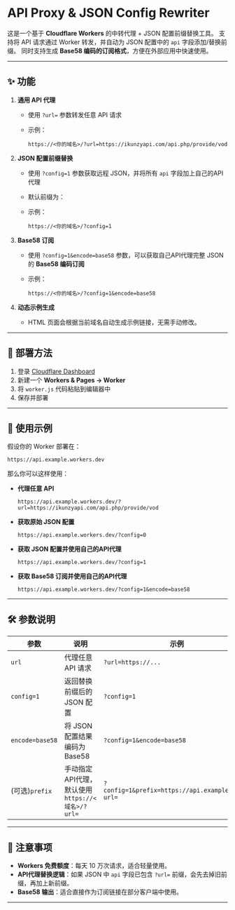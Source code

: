 # API Proxy & JSON Config Rewriter

这是一个基于 **Cloudflare Workers** 的中转代理 + JSON 配置前缀替换工具。
支持将 API 请求通过 Worker 转发，并自动为 JSON 配置中的 `api` 字段添加/替换前缀。
同时支持生成 **Base58 编码的订阅格式**，方便在外部应用中快速使用。

---

## ✨ 功能

1. **通用 API 代理**

   * 使用 `?url=` 参数转发任意 API 请求
   * 示例：

     ```
     https://<你的域名>/?url=https://ikunzyapi.com/api.php/provide/vod
     ```

2. **JSON 配置前缀替换**

   * 使用 `?config=1` 参数获取远程 JSON，并将所有 `api` 字段加上自己的API代理
   * 默认前缀为：

   * 示例：

     ```
     https://<你的域名>/?config=1
     ```

3. **Base58 订阅**

   * 使用 `?config=1&encode=base58` 参数，可以获取自己API代理完整 JSON 的 **Base58 编码订阅**
   * 示例：

     ```
     https://<你的域名>/?config=1&encode=base58
     ```

4. **动态示例生成**

   * HTML 页面会根据当前域名自动生成示例链接，无需手动修改。

---

## 🚀 部署方法

1. 登录 [Cloudflare Dashboard](https://dash.cloudflare.com/)
2. 新建一个 **Workers & Pages → Worker**
3. 将 `worker.js` 代码粘贴到编辑器中
4. 保存并部署

---

## 🔗 使用示例

假设你的 Worker 部署在：

```
https://api.example.workers.dev
```

那么你可以这样使用：

* **代理任意 API**

  ```
  https://api.example.workers.dev/?url=https://ikunzyapi.com/api.php/provide/vod
  ```
* **获取原始 JSON 配置**   
  ```
  https://api.example.workers.dev/?config=0
  ```
* **获取 JSON 配置并使用自己的API代理**

  ```
  https://api.example.workers.dev/?config=1
  ```

* **获取 Base58 订阅并使用自己的API代理**

  ```
  https://api.example.workers.dev/?config=1&encode=base58
  ```

---

## 🛠️ 参数说明

| 参数              | 说明                               | 示例                                               |
| --------------- | -------------------------------- | ------------------------------------------------ |
| `url`           | 代理任意 API 请求                      | `?url=https://...`                               |
| `config=1`      | 返回替换前缀后的 JSON 配置                 | `?config=1`                                      |
| `encode=base58` | 将 JSON 配置结果编码为 Base58            | `?config=1&encode=base58`                        |
| (可选)`prefix`    | 手动指定API代理，默认使用 `https://<域名>/?url=` | `?config=1&prefix=https://api.example.com/?url=` |

---

## 📌 注意事项

* **Workers 免费额度**：每天 10 万次请求，适合轻量使用。
* **API代理替换逻辑**：如果 JSON 中 `api` 字段已包含 `?url=` 前缀，会先去掉旧前缀，再加上新前缀。
* **Base58 输出**：适合直接作为订阅链接在部分客户端中使用。

---
